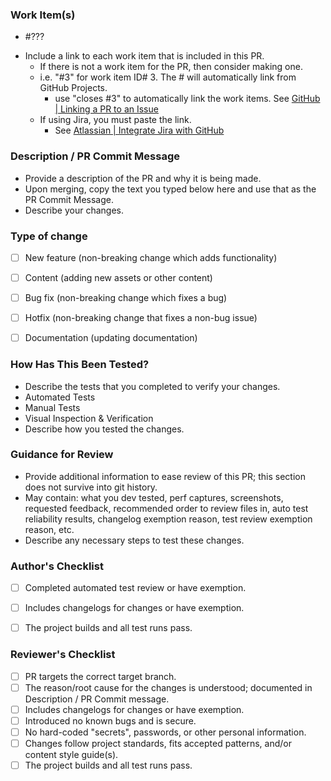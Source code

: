 ### Work Item(s)
- #???
<!-- *** EDIT_WORK_ITEM_ID_NUMBER_INTO_LINK_ABOVE_REPLACING_??? ***  -->
- Include a link to each work item that is included in this PR.
    - If there is not a work item for the PR, then consider making one.  
    - i.e. "#3" for work item ID# 3.  The # will automatically link from GitHub Projects.
        - use "closes #3" to automatically link the work items. See [GitHub | Linking a PR to an Issue](https://docs.github.com/en/issues/tracking-your-work-with-issues/linking-a-pull-request-to-an-issue)
    - If using Jira, you must paste the link.  
        - See [Atlassian | Integrate Jira with GitHub](https://support.atlassian.com/jira-cloud-administration/docs/integrate-with-github/)
    <!-- Replace this text -->


### Description / PR Commit Message  
<!-- *** COMMENT_DESCRIPTION_PR_COMMIT_MESSAGE ***  -->
- Provide a description of the PR and why it is being made.  
- Upon merging, copy the text you typed below here and use that as the PR Commit Message.
- Describe your changes. <!-- Replace this text -->


### Type of change <!-- replace the "[ ]" with "[x]" to "check the checkbox, or check the boxes in the next view -->
- [ ] New feature (non-breaking change which adds functionality)
- [ ] Content (adding new assets or other content)
- [ ] Bug fix (non-breaking change which fixes a bug)
- [ ] Hotfix (non-breaking change that fixes a non-bug issue)
- [ ] Documentation (updating documentation)


### How Has This Been Tested?  
<!-- *** COMMENT__GUIDANCE_FOR_REVIEW ***  -->
- Describe the tests that you completed to verify your changes.
- Automated Tests
- Manual Tests
- Visual Inspection & Verification 
- Describe how you tested the changes. <!-- Replace this text -->


### Guidance for Review
<!-- *** COMMENT__GUIDANCE_FOR_REVIEW ***  -->
- Provide additional information to ease review of this PR; this section does not survive into git history.
- May contain: what you dev tested, perf captures, screenshots, requested feedback, recommended order to review files in, auto test reliability results, changelog exemption reason, test review exemption reason, etc. 
- Describe any necessary steps to test these changes. <!-- Replace this text -->

### Author's Checklist <!-- replace the "[ ]" with "[x]" to "check the checkbox, or check the boxes in the next view -->
- [ ] Completed automated test review or have exemption.
- [ ] Includes changelogs for changes or have exemption.
- [ ] The project builds and all test runs pass.


### Reviewer's Checklist <!-- replace the "[ ]" with "[x]" to "check the checkbox, or check the boxes in the next view -->
- [ ] PR targets the correct target branch.
- [ ] The reason/root cause for the changes is understood; documented in Description / PR Commit message.
- [ ] Includes changelogs for changes or have exemption.
- [ ] Introduced no known bugs and is secure.
- [ ] No hard-coded "secrets", passwords, or other personal information.
- [ ] Changes follow project standards, fits accepted patterns, and/or content style guide(s).
- [ ] The project builds and all test runs pass.
